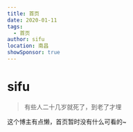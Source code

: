 ```yaml
---
title: 首页
date: 2020-01-11
tags: 
  - 首页
author: sifu
location: 南昌  
showSponsor: true
---
```

# sifu

> 有些人二十几岁就死了，到老了才埋

这个博主有点懒，首页暂时没有什么可看的~

<RecoDemo>
  <template slot="code-template">
     <<< @/blog/.vuepress/demo/demo.vue?template
  </template>
  <template slot="code-script">
    <<< @/blog/.vuepress/demo/demo.vue?script
  </template>
  <template slot="code-style">
    <<< @/blog/.vuepress/demo/demo.vue?style
  </template>
  <demo slot="demo"></demo>
</RecoDemo>

<!-- more -->

<Vssue :title="$title" />
